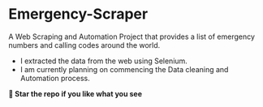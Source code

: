 # Emergency-Scraper
A Web Scraping and Automation Project that provides a list of emergency numbers and calling codes around the world. 
- I extracted the data from the web using Selenium.
- I am currently planning on commencing the Data cleaning and Automation process.

**🌟 Star the repo if you like what you see**
